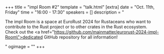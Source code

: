 +++
title = "impl Room #2"
template = "talk.html"
[extra]
  date = "Oct. 11th, Friday"
  time = "16:00 - 17:30"
  speakers = []
  description = "<p>The impl Room is a space at EuroRust 2024 for Rustaceans who want to contribute to the Rust project or to other crates in the Rust ecosystem. Check out the <a href=\"https://github.com/mainmatter/eurorust-2024-impl-Room\">dedicated GitHub repository</a> for all information!</p>"
  ogimage = ""
+++
